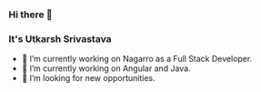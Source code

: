 ### Hi there 👋

<!--
**Awakening1-prog/Awakening1-prog** is a ✨ _special_ ✨ repository because its `README.md` (this file) appears on your GitHub profile.

Here are some ideas to get you started:

- 🔭 I’m currently working on ...
- 🌱 I’m currently learning ...
- 👯 I’m looking to collaborate on ...
- 🤔 I’m looking for help with ...
- 💬 Ask me about ...
- 📫 How to reach me: ...
- 😄 Pronouns: ...
- ⚡ Fun fact: ...
-->
### It's Utkarsh Srivastava
- 🔭 I’m currently working on Nagarro as a Full Stack Developer.
- 🌱 I’m currently working on  Angular and Java.
- 🤔 I’m looking for new opportunities.
